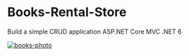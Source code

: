 
<h1 align="left">
  Books-Rental-Store
</h1>

Build a simple CRUD application ASP.NET Core  MVC  .NET 6


 
<a href="https://github.com/itsyst/books-rental-store">
  <img src="https://i.ibb.co/z55wB30/books-photo.png" alt="books-photo" border="0">
</a>

 

  

